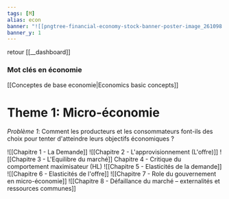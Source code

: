 ```yaml
---
tags: [M]
alias: econ
banner: "![[pngtree-financial-economy-stock-banner-poster-image_261098.jpg]]"
banner_y: 1
---
```


retour [[__dashboard]]

### Mot clés en économie
[[Conceptes de base economie|Economics basic concepts]]

# Theme 1: Micro-économie
*Problème 1*: Comment les producteurs et les consommateurs font-ils des choix pour tenter d'atteindre leurs objectifs économiques ?

 ![[Chapitre 1 - La Demande]]
![[Chapitre 2 - L'approvisionnement (L'offre)]]
![[Chapitre 3 - L'Equilibre du marché]]
Chapitre 4 - Critique du comportement maximisateur (HL)
![[Chapitre 5 - Elasticités de la demande]]
![[Chapitre 6 - Elasticités de l'offre]]
![[Chapitre 7 - Role du gouvernement en micro-économie]]
![[Chapitre 8 - Défaillance du marché – externalités et ressources communes]]



